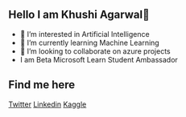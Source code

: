 ## Hello I am Khushi Agarwal👋

- 👀 I’m interested in Artificial Intelligence
- 🌱 I’m currently learning Machine Learning
- 💞️ I’m looking to collaborate on azure projects
- I am Beta Microsoft Learn Student Ambassador


## Find me here
<a href="https://twitter.com/KhushiA58167599">Twitter</a>
<a href="https://www.linkedin.com/in/khushi-agarwal-b756b61b9/">Linkedin</a>
<a href="https://www.kaggle.com/curriee11">Kaggle</a>


<!---
curriee11/curriee11 is a ✨ special ✨ repository because its `README.md` (this file) appears on your GitHub profile.
You can click the Preview link to take a look at your changes.
--->
